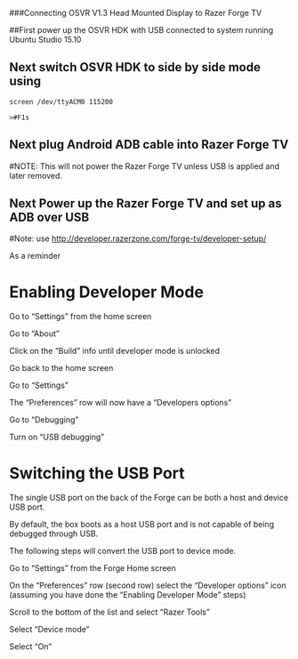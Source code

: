 ###Connecting OSVR V1.3 Head Mounted Display to Razer Forge TV 

##First power up the OSVR HDK with USB connected to system running Ubuntu Studio 15.10 

## Next switch OSVR HDK to side by side mode using 
```
screen /dev/ttyACM0 115200

>#F1s

```

## Next plug Android ADB cable into Razer Forge TV

#NOTE: This will not power the Razer Forge TV unless USB is applied and later removed.

## Next Power up the Razer Forge TV and set up as ADB over USB

#Note: use <http://developer.razerzone.com/forge-tv/developer-setup/>

As a reminder 

# Enabling Developer Mode

Go to “Settings” from the home screen

Go to “About”

Click on the “Build” info until developer mode is unlocked

Go back to the home screen

Go to “Settings”

The “Preferences” row will now have a “Developers options”

Go to “Debugging”

Turn on “USB debugging”

# Switching the USB Port

The single USB port on the back of the Forge can be both a host and device USB port.

By default, the box boots as a host USB port and is not capable of being debugged through USB. 

The following steps will convert the USB port to device mode.

Go to “Settings” from the Forge Home screen

On the “Preferences” row (second row) select the “Developer options” icon (assuming you have done the “Enabling Developer Mode” steps)

Scroll to the bottom of the list and select “Razer Tools”

Select “Device mode”

Select “On”

